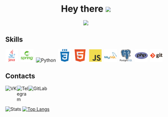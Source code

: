 <div align="center">
  <h1>
  Hey there
  <img src="https://media.tenor.com/oS5SFKhlWYwAAAAd/angry-cat.gif" width="30px"/>
</h1>
<div id="header">
  <img src="https://media.tenor.com/oS5SFKhlWYwAAAAd/angry-cat.gif" width="200"/>
</div>
</div>
<div>


## Skills

<div>
  <img src="https://github.com/devicons/devicon/blob/master/icons/java/java-original-wordmark.svg" title="Java" alt="Java" width="40" height="40"/>&nbsp;
  <img src="https://github.com/devicons/devicon/blob/master/icons/spring/spring-original-wordmark.svg" title="Spring" alt="Spring" width="40" height="40"/>&nbsp;
  <img src="https://cdn.jsdelivr.net/gh/devicons/devicon/icons/python/python-original-wordmark.svg" title="Python" alt="Python " width="40" height="40"/>&nbsp;
  <img src="https://github.com/devicons/devicon/blob/master/icons/css3/css3-plain-wordmark.svg"  title="CSS3" alt="CSS" width="40" height="40"/>&nbsp;
  <img src="https://github.com/devicons/devicon/blob/master/icons/html5/html5-original.svg" title="HTML5" alt="HTML" width="40" height="40"/>&nbsp;
  <img src="https://github.com/devicons/devicon/blob/master/icons/javascript/javascript-original.svg" title="JavaScript" alt="JavaScript" width="40" height="40"/>&nbsp;
  <img src="https://github.com/devicons/devicon/blob/master/icons/mysql/mysql-original-wordmark.svg" title="MySQL"  alt="MySQL" width="40" height="40"/>&nbsp;
  <img src="https://raw.githubusercontent.com/devicons/devicon/master/icons/postgresql/postgresql-original-wordmark.svg" title="React" alt="React" width="40" height="40"/>&nbsp;
  <img src="https://raw.githubusercontent.com/devicons/devicon/master/icons/php/php-original.svg" title="NodeJS" alt="NodeJS" width="40" height="40"/>&nbsp;
  <img src="https://github.com/devicons/devicon/blob/master/icons/git/git-original-wordmark.svg" title="Git" **alt="Git" width="40" height="40"/>
</div>



## Contacts
<p align="left">
  <a href="https://vk.com/mozgovayaya" target="_blank" rel="noreferrer"> <img align="left" alt="VK" width="36px" src="https://upload.wikimedia.org/wikipedia/commons/2/21/VK.com-logo.svg"/> </a>
   <a href="https://t.me/mozgowayaya" target="_blank" rel="noreferrer"> <img align="left" alt="Telegram" width="36px" src="https://upload.wikimedia.org/wikipedia/commons/thumb/8/83/Telegram_2019_Logo.svg/2048px-Telegram_2019_Logo.svg.png"/></a>
   <a href="https://gitlab.se.ifmo.ru/mozgovaya" target="_blank" rel="noreferrer"> <img align="left" alt="GitLab" width="70px" src="https://www.logo.wine/a/logo/GitLab/GitLab-Logo.wine.svg"/></a>
</p>
</br>
</br>
</br>


![Stats](https://github-readme-stats.vercel.app/api?username=laramozg&show_icons=true&count_private=true&theme=gotham&border_radius=30&include_all_commits=true)  [![Top Langs](https://github-readme-stats.vercel.app/api/top-langs/?username=laramozg&layout=compact&theme=gotham&border_radius=30&hide=pascal,c,jupyter%20notebook)](https://github.com/laramozg) 

